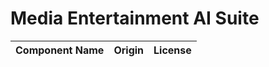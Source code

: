 # Media Entertainment AI Suite

| Component Name                  | Origin                           | License                                       |
|---------------------------------|----------------------------------|-----------------------------------------------|
